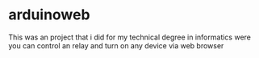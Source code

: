 # arduinoweb
This was an project that i did for my technical degree in informatics were you can control an relay and turn on any device via web browser
